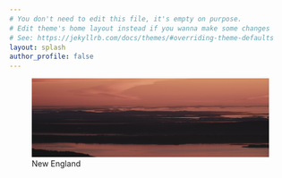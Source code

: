 ```yaml
---
# You don't need to edit this file, it's empty on purpose.
# Edit theme's home layout instead if you wanna make some changes
# See: https://jekyllrb.com/docs/themes/#overriding-theme-defaults
layout: splash
author_profile: false
---
```

<figure class="splash">
    <a href="{{ site.baseurl }}{% link _portfolio/new-england.md %}">
    <img class="splash" src="/assets/images/nh/sunrise-1.jpg"></a>
    <figcaption>New England</figcaption>
</figure>
